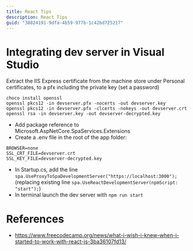 ```yaml
---
title: React Tips
description: React Tips
guid: "38824191-9dfa-4b59-977b-1c42bd725217"
---
```


# Integrating dev server in Visual Studio

Extract the IIS Express certificate from the machine store under Personal certificates, to a pfx including the private key (set a password)

```
choco install openssl
openssl pkcs12 -in devserver.pfx -nocerts -out devserver.key
openssl pkcs12 -in devserver.pfx -clcerts -nokeys -out devserver.crt
openssl rsa -in devserver.key -out devserver-decrypted.key
```

* Add package reference to Microsoft.AspNetCore.SpaServices.Extensions
* Create a .env file in the root of the app folder:

```
BROWSER=none
SSL_CRT_FILE=devserver.crt
SSL_KEY_FILE=devserver-decrypted.key
```

* In Startup.cs, add the line `spa.UseProxyToSpaDevelopmentServer("https://localhost:3000");` (replacing existing line `spa.UseReactDevelopmentServer(npmScript: "start");`)
* In terminal launch the dev server with `npm run start`

# References

* https://www.freecodecamp.org/news/what-i-wish-i-knew-when-i-started-to-work-with-react-js-3ba36107fd13/
